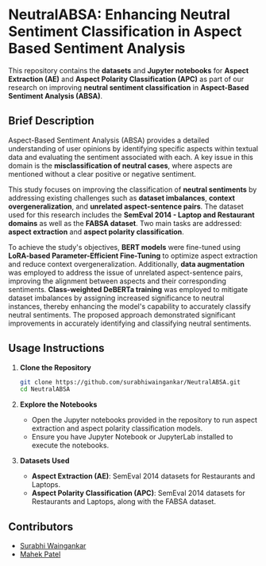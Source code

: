 # NeutralABSA: Enhancing Neutral Sentiment Classification in Aspect Based Sentiment Analysis

This repository contains the **datasets** and **Jupyter notebooks** for **Aspect Extraction (AE)** and **Aspect Polarity Classification (APC)** as part of our research on improving **neutral sentiment classification** in **Aspect-Based Sentiment Analysis (ABSA)**.

## Brief Description
Aspect-Based Sentiment Analysis (ABSA) provides a detailed understanding of user opinions by identifying specific aspects within textual data and evaluating the sentiment associated with each. A key issue in this domain is the **misclassification of neutral cases**, where aspects are mentioned without a clear positive or negative sentiment.

This study focuses on improving the classification of **neutral sentiments** by addressing existing challenges such as **dataset imbalances**, **context overgeneralization**, and **unrelated aspect-sentence pairs**. The dataset used for this research includes the **SemEval 2014 - Laptop and Restaurant domains** as well as the **FABSA dataset**. Two main tasks are addressed: **aspect extraction** and **aspect polarity classification**.

To achieve the study's objectives, **BERT models** were fine-tuned using **LoRA-based Parameter-Efficient Fine-Tuning** to optimize aspect extraction and reduce context overgeneralization. Additionally, **data augmentation** was employed to address the issue of unrelated aspect-sentence pairs, improving the alignment between aspects and their corresponding sentiments. **Class-weighted DeBERTa training** was employed to mitigate dataset imbalances by assigning increased significance to neutral instances, thereby enhancing the model's capability to accurately classify neutral sentiments. The proposed approach demonstrated significant improvements in accurately identifying and classifying neutral sentiments.

## Usage Instructions

1. **Clone the Repository**
   ```bash
   git clone https://github.com/surabhiwaingankar/NeutralABSA.git
   cd NeutralABSA
   ```

2. **Explore the Notebooks**
   - Open the Jupyter notebooks provided in the repository to run aspect extraction and aspect polarity classification models.
   - Ensure you have Jupyter Notebook or JupyterLab installed to execute the notebooks.

3. **Datasets Used**
   - **Aspect Extraction (AE)**: SemEval 2014 datasets for Restaurants and Laptops.
   - **Aspect Polarity Classification (APC)**: SemEval 2014 datasets for Restaurants and Laptops, along with the FABSA dataset.

## Contributors
- [Surabhi Waingankar](https://github.com/surabhiwaingankar)  
- [Mahek Patel](https://github.com/patel-mahek)  







